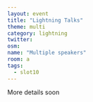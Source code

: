 ```yaml
---
layout: event
title: "Lightning Talks"
theme: multi
category: lightning
twitter:
osm:
name: "Multiple speakers"
room: a
tags:
  - slot10
---
```


More details soon
